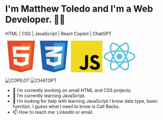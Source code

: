 # I'm Matthew Toledo and I'm a Web Developer. 👋🏻

HTML | CSS | JavaScript | React
Copilot | ChatGPT

![HTML](/icons8-html5-100.png)
![CSS](/icons8-css-100.png)
![JAVASCRIPT](/icons8-javascript-100.png)
![REACT](/icons8-react-100.png)

![COPILOT](/icon8-github-copilot-100.png)
![CHATGPT](/icon8-chatgpt-96.png)

- 🔭 I’m currently working on small HTML and CSS projects.
- 🌱 I’m currently learning JavaScript.
- 🤔 I’m looking for help with learning JavaScript I know data type, basic function.  I guess what I need to know is Call Backs.
- 📫 How to reach me: LinkedIn or email.

<!--
**matthewftoledo/matthewftoledo** is a ✨ _special_ ✨ repository because its `README.md` (this file) appears on your GitHub profile.

Here are some ideas to get you started:

- 🔭 I’m currently working on ...
- 🌱 I’m currently learning ...
- 👯 I’m looking to collaborate on ...
- 🤔 I’m looking for help with ...
- 💬 Ask me about ...
- 📫 How to reach me: ...
- 😄 Pronouns: ...
- ⚡ Fun fact: ...
-->
